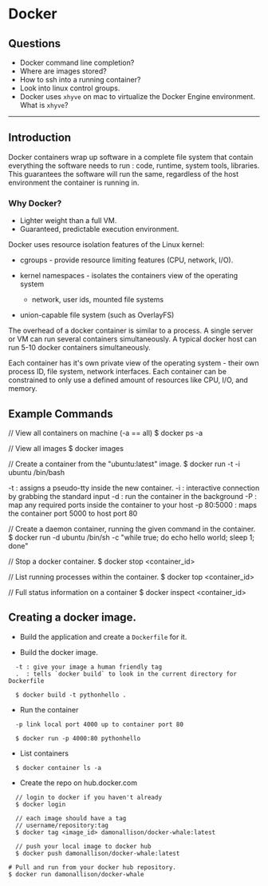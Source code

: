 # Docker

## Questions

* Docker command line completion?
* Where are images stored?
* How to ssh into a running container?
* Look into linux control groups.
* Docker uses `xhyve` on mac to virtualize the Docker Engine environment. What is `xhyve`?

--------------------------------------------------------------------------------

## Introduction

Docker containers wrap up software in a complete file system that contain
everything the software needs to run : code, runtime, system tools,
libraries. This guarantees the software will run the same, regardless of the
host environment the container is running in.

### Why Docker?

* Lighter weight than a full VM.
* Guaranteed, predictable execution environment.


Docker uses resource isolation features of the Linux kernel:

* cgroups - provide resource limiting features (CPU, network, I/O).

* kernel namespaces - isolates the containers view of the operating system
  * network, user ids, mounted file systems

* union-capable file system (such as OverlayFS)

The overhead of a docker container is similar to a process. A single server or
VM can run several containers simultaneously. A typical docker host can run 5-10
docker containers simultaneously.

Each container has it's own private view of the operating system - their own process ID, file system, network interfaces. Each container can be constrained to only use a defined amount of resources like CPU, I/O, and memory.

## Example Commands

// View all containers on machine (-a == all)
$ docker ps -a

// View all images
$ docker images

// Create a container from the "ubuntu:latest" image.
$ docker run -t -i ubuntu /bin/bash

-t : assigns a pseudo-tty inside the new container.
-i : interactive connection by grabbing the standard input
-d : run the container in the background
-P : map any required ports inside the container to your host
-p 80:5000 : maps the container port 5000 to host port 80

// Create a daemon container, running the given command in the container.
$ docker run -d ubuntu /bin/sh -c "while true; do echo hello world; sleep 1; done"

// Stop a docker container.
$ docker stop <container_id>

// List running processes within the container.
$ docker top <container_id>

// Full status information on a container
$ docker inspect <container_id>


## Creating a docker image.

* Build the application and create a `Dockerfile` for it.

* Build the docker image.

```
  -t : give your image a human friendly tag
  .  : tells `docker build` to look in the current directory for Dockerfile

  $ docker build -t pythonhello .
```

* Run the container

```
  -p link local port 4000 up to container port 80

  $ docker run -p 4000:80 pythonhello
```

* List containers

```
  $ docker container ls -a
```

* Create the repo on hub.docker.com

```
  // login to docker if you haven't already
  $ docker login

  // each image should have a tag
  // username/repository:tag
  $ docker tag <image_id> damonallison/docker-whale:latest

  // push your local image to docker hub
  $ docker push damonallison/docker-whale:latest

# Pull and run from your docker hub repository.
$ docker run damonallison/docker-whale

